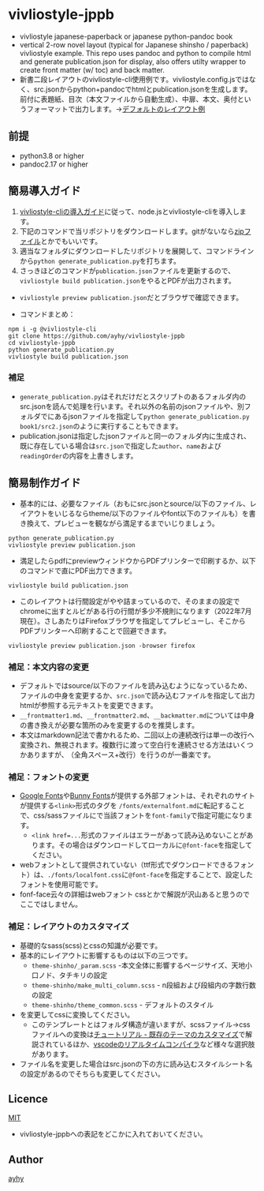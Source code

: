 # vivliostyle-jppb
- vivliostyle japanese-paperback or japanese python-pandoc book
- vertical 2-row  novel layout (typical for Japanese shinsho / paperback) vivliostyle example. This repo uses pandoc and python to compile html and generate publication.json for display, also  offers utilty wrapper to create front matter (w/ toc) and back matter.
- 新書二段レイアウトのvivliostyle-cli使用例です。vivliostyle.config.jsではなく、src.jsonからpython+pandocでhtmlとpublication.jsonを生成します。前付に表題紙、目次（本文ファイルから自動生成）、中扉、本文、奥付というフォーマットで出力します。→[デフォルトのレイアウト例](https://vivliostyle.org/viewer/#src=https://raw.githubusercontent.com/ayhy/vivliostyle-jppb/master/publication.json&bookMode=true)

## 前提
* python3.8 or higher
* pandoc2.17 or higher

## 簡易導入ガイド
1. [vivliostyle-cliの導入ガイド](https://docs.vivliostyle.org/#/ja/vivliostyle-cli)に従って、node.jsとvivliostyle-cliを導入します。
2. 下記のコマンドで当リポジトリをダウンロードします。gitがないなら[zipファイル](https://github.com/vivliostyle/vivliostyle-cli/archive/refs/heads/main.zip)とかでもいいです。
3. 適当なフォルダにダウンロードしたリポジトリを展開して、コマンドラインから`python generate_publication.py`を打ちます。
4. さっきほどのコマンドが`publication.json`ファイルを更新するので、`vivliostyle build publication.json`をやるとPDFが出力されます。
  * `vivliostyle preview publication.json`だとブラウザで確認できます。

* コマンドまとめ：
```
npm i -g @vivliostyle-cli
git clone https://github.com/ayhy/vivliostyle-jppb
cd vivliostyle-jppb
python generate_publication.py
vivliostyle build publication.json
```

### 補足
* `generate_publication.py`はそれだけだとスクリプトのあるフォルダ内のsrc.jsonを読んで処理を行います。それ以外の名前のjsonファイルや、別フォルダでにあるjsonファイルを指定して`python generate_publication.py book1/src2.json`のように実行することもできます。
* publication.jsonは指定したjsonファイルと同一のフォルダ内に生成され、既に存在している場合は`src.json`で指定した`author`、`name`および`readingOrder`の内容を上書きします。


## 簡易制作ガイド
* 基本的には、必要なファイル（おもにsrc.jsonとsource/以下のファイル、レイアウトをいじるならtheme/以下のファイルやfont以下のファイルも）を書き換えて、プレビューを観ながら満足するまでいじりましょう。
```
python generate_publication.py
vivliostyle preview publication.json
```
* 満足したらpdfにpreviewウィンドウからPDFプリンターで印刷するか、以下のコマンドで直にPDF出力できます。
```
vivliostyle build publication.json
```

* このレイアウトは行間設定がやや詰まっているので、そのままの設定でchromeに出すとルビがある行の行間が多少不規則になります（2022年7月現在）。さしあたりはFirefoxブラウザを指定してプレビューし、そこからPDFプリンターへ印刷することで回避できます。
```
vivliostyle preview publication.json -browser firefox

```

### 補足：本文内容の変更
 * デフォルトではsource/以下のファイルを読み込むようになっているため、ファイルの中身を変更するか、`src.json`で読み込むファイルを指定して出力htmlが参照する元テキストを変更できます。
 * `__frontmatter1.md`、`__frontmatter2.md`、`__backmatter.md`については中身の書き換えが必要な箇所のみを変更するのを推奨します。
 * 本文はmarkdown記法で書かれるため、二回以上の連続改行は単一の改行へ変換され、無視されます。複数行に渡って空白行を連続させる方法はいくつかありますが、`　`（全角スペース+改行）を行うのが一番楽です。

### 補足：フォントの変更
* [Google Fonts](https://fonts.google.com/)や[Bunny Fonts](https://fonts.bunny.net/)が提供する外部フォントは、それぞれのサイトが提供する`<link>`形式のタグを `/fonts/externalfont.md`に転記することで、css/sassファイルにで当該フォントを`font-family`で指定可能になります。
  * `<link href=...`形式のファイルはエラーがあって読み込めないことがあります。その場合はダウンロードしてローカルに`@font-face`を指定してください。
* webフォントとして提供されていない（ttf形式でダウンロードできるフォント）は、`./fonts/localfont.css`に`@font-face`を指定することで、設定したフォントを使用可能です。
* fonf-face云々の詳細はwebフォント cssとかで解説が沢山あると思うのでここではしません。

### 補足：レイアウトのカスタマイズ
* 基礎的なsass(scss)とcssの知識が必要です。
* 基本的にレイアウトに影響するものは以下の三つです。
  * `theme-shinho/_param.scss`  -本文全体に影響するページサイズ、天地小口ノド、タチキリの設定
  * `theme-shinho/make_multi_column.scss` - n段組および段組内の字数行数の設定
  * `theme-shinho/theme_common.scss` - デフォルトのスタイル
* を変更してcssに変換してください。
  * このテンプレートとはフォルダ構造が違いますが、scssファイル→cssファイルへの変換は[チュートリアル - 既存のテーマのカスタマイズ](https://vivliostyle.org/ja/tutorials/customize/)で解説されているほか、[vscodeのリアルタイムコンパイラ](https://marketplace.visualstudio.com/items?itemName=glenn2223.live-sass)など様々な選択肢があります。
* ファイル名を変更した場合はsrc.jsonの下の方に読み込むスタイルシート名の設定があるのでそちらも変更してください。


## Licence
[MIT](https://github.com/tcnksm/tool/blob/master/LICENCE)
* vivliostyle-jppbへの表記をどこかに入れておいてください。

## Author
[ayhy](https://github.com/ayhy)